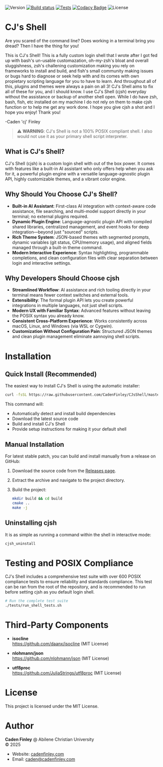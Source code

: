 ![Version](https://img.shields.io/github/v/release/CadenFinley/CJsShell?label=version&color=blue)
[![Build status](https://ci.appveyor.com/api/projects/status/5m6bgk8lxf3ge256/branch/master?svg=true)](https://ci.appveyor.com/project/CadenFinley/cjsshell/branch/master)
[![Tests](https://ci.appveyor.com/api/projects/status/5m6bgk8lxf3ge256/branch/master?svg=true&passingText=tests%20passing&failingText=tests%20failing&pendingText=tests%20pending)](https://ci.appveyor.com/project/CadenFinley/cjsshell/branch/master)
[![Codacy Badge](https://app.codacy.com/project/badge/Grade/4e33a26accb6450da43c91c7b8e872e7)](https://app.codacy.com/gh/CadenFinley/CJsShell/dashboard?utm_source=gh&utm_medium=referral&utm_content=&utm_campaign=Badge_grade)
![License](https://img.shields.io/badge/License-MIT-green)

# CJ's Shell

Are you scared of the command line? Does working in a terminal bring you dread? Then I have the thing for you!

This is CJ's Shell! This is a fully custom login shell that I wrote after I got fed up with bash's un-usable customazation, oh-my-zsh's bloat and overall sluggishness, zsh's challening customization making you rely on frameworks to install and build, and fish's small community making issues or bugs hard to diagnose or seek help with and its comes with own propietary scripting language for you to have to learn. And throughout all of this, plugins and themes were always a pain on all 3! CJ's Shell aims to fix all of these for you, and I should know. I use CJ's Shell (cjsh) everyday without the assistance or backup of another shell open. While I do have zsh, bash, fish, etc installed on my machine I do not rely on them to make cjsh function or to help me get any work done. I hope you give cjsh a shot and I hope you enjoy! Thank you!
 
-Caden 'cj' Finley

> ⚠️ **WARNING**: CJ's Shell is not a 100% POSIX compliant shell. I also would not use it as your primary shell script interpreter.

## What is CJ's Shell?

CJ's Shell (cjsh) is a custom login shell with out of the box power. It comes with features like a built-in AI assistant who only offers help when you ask for it, a powerful plugin engine with a versatile language-agnostic plugin API, highly customizable themes, and a vibrant color engine.

## Why Should You Choose CJ's Shell?

- **Built-in AI Assistant**: First-class AI integration with context-aware code assistance, file searching, and multi-model support directly in your terminal; no external plugins required.
- **Dynamic Plugin Engine**: Language-agnostic plugin API with compiled shared libraries, centralized management, and event hooks for deep integration—beyond just "sourced" scripts.
- **Rich Theme System**: JSON-based themes with segmented prompts, dynamic variables (git status, CPU/memory usage), and aligned fields managed through a built-in theme command.
- **Modern Interactive Experience**: Syntax highlighting, programmable completions, and clean configuration files with clear separation between login and interactive settings.

## Why Developers Should Choose cjsh

- **Streamlined Workflow**: AI assistance and rich tooling directly in your terminal means fewer context switches and external tools.
- **Extensibility**: The formal plugin API lets you create powerful integrations in multiple languages, not just shell scripts.
- **Modern UX with Familiar Syntax**: Advanced features without leaving the POSIX syntax you already know.
- **Consistent Cross-Platform Experience**: Works consistently across macOS, Linux, and Windows (via WSL or Cygwin).
- **Customization Without Configuration Pain**: Structured JSON themes and clean plugin management eliminate aannoying shell scripts.

# Installation

## Quick Install (Recommended)

The easiest way to install CJ's Shell is using the automatic installer:

```bash
curl -fsSL https://raw.githubusercontent.com/CadenFinley/CJsShell/master/tool_scripts/install.sh | bash
```

This command will:
- Automatically detect and install build dependencies
- Download the latest source code
- Build and install CJ's Shell
- Provide setup instructions for making it your default shell

## Manual Installation

For latest stable patch, you can build and install manually from a release on GitHub:

1. Download the source code from the [Releases page](https://github.com/CadenFinley/CJsShell/releases).
2. Extract the archive and navigate to the project directory.
3. Build the project:

   ```bash
   mkdir build && cd build
   cmake ..
   make -j
   ```

## Uninstalling cjsh
It is as simple as running a command within the shell in interactive mode:

```bash
cjsh_uninstall
```
   
# Testing and POSIX Compliance

CJ's Shell includes a comprehensive test suite with over 600 POSIX compliance tests to ensure reliability and standards compliance.
This test can be ran from the root of the repository, and is recommended to run before setting cjsh as you default login shell.

```bash
# Run the complete test suite
./tests/run_shell_tests.sh
```

# Third‑Party Components

- **isocline**  
  https://github.com/daanx/isocline (MIT License)
 
- **nlohmann/json**  
  https://github.com/nlohmann/json (MIT License)

- **utf8proc**  
  https://github.com/JuliaStrings/utf8proc (MIT License)

# License

This project is licensed under the MIT License.

# Author

**Caden Finley** @ Abilene Christian University  
© 2025

- Website: [cadenfinley.com](https://cadenfinley.com)
- Email: [caden@cadenfinley.com](mailto:caden@cadenfinley.com)
